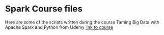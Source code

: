 # Spark Course files
Here are some of the scripts written during the course Taming Big Data with Apache Spark and Python from Udemy [link to course](https://www.udemy.com/taming-big-data-with-apache-spark-hands-on/learn/v4/content)
